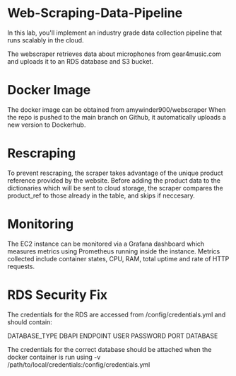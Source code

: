 # Web-Scraping-Data-Pipeline
In this lab, you'll implement an industry grade data collection pipeline that runs scalably in the cloud.

The webscraper retrieves data about microphones from gear4music.com and uploads it to an RDS database and S3 bucket. 

# Docker Image
The docker image can be obtained from amywinder900/webscraper 
When the repo is pushed to the main branch on Github, it automatically uploads a new version to Dockerhub.

# Rescraping
To prevent rescraping, the scraper takes advantage of the unique product reference provided by the website. Before adding the product data to the dictionaries which will be sent to cloud storage, the scraper compares the product_ref to those already in the table, and skips if neccesary.

# Monitoring
The EC2 instance can be monitored via a Grafana dashboard which measures metrics using Prometheus running inside the instance. Metrics collected include container states, CPU, RAM, total uptime and rate of HTTP requests. 

# RDS Security Fix
The credentials for the RDS are accessed from /config/credentials.yml and should contain: 


DATABASE_TYPE 
DBAPI 
ENDPOINT
USER 
PASSWORD 
PORT
DATABASE 

The credentials for the correct database should be attached when the docker container is run using -v /path/to/local/credentials:/config/credentials.yml
